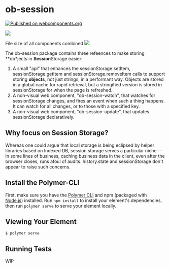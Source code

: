 # ob-session

[![Published on webcomponents.org](https://img.shields.io/badge/webcomponents.org-published-blue.svg)](https://www.webcomponents.org/element/ob-session)

<a href="https://nodei.co/npm/ob-session/"><img src="https://nodei.co/npm/ob-session.png"></a>

File size of all components combined <img src="http://img.badgesize.io/https://unpkg.com/ob-session@0.0.2/dist/ob-session.iife.min.js?compression=gzip">

The ob-session package contains three refeences to make storing **ob*jects in **Session**Storage easier:

1.  A small "api" that enhances the sessionStorage.setItem, sessionStorage.getItem and sessionStorage.removeItem calls to support storing **objects**, not just strings, in a performant way.  Objects are stored in a global cache for rapid retrieval, but a stringified version is stored in sessionStorage for when the page is refreshed.
2.  A non-visual web component, "ob-session-watch", that watches for sessionStorage changes, and fires an event when such a thing happens.  It can watch for all changes, or to those with a specified key.
3.  A non-visual web component, "ob-session-update", that updates sessionStorage declaratively.

## Why focus on Session Storage?

Whereas one could argue that local storage is being eclipsed by helper libraries based on Indexed DB, session storage serves a particular niche -- In some lines of business, caching business data in the client, even after the browser closes, runs afoul of audits. history.state and sessionStorage don't appear to raise such concerns. 

## Install the Polymer-CLI

First, make sure you have the [Polymer CLI](https://www.npmjs.com/package/polymer-cli) and npm (packaged with [Node.js](https://nodejs.org)) installed. Run `npm install` to install your element's dependencies, then run `polymer serve` to serve your element locally.

## Viewing Your Element

```
$ polymer serve
```

## Running Tests

WIP


